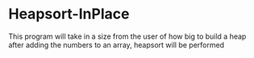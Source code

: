 # Heapsort-InPlace
This program will take in a size from the user of how big to build a heap after adding the numbers to an array, heapsort will be performed

